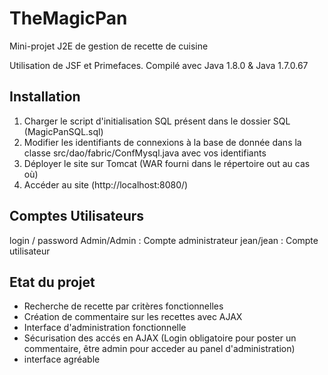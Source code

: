 # TheMagicPan
Mini-projet J2E de gestion de recette de cuisine

Utilisation de JSF et Primefaces.
Compilé avec Java 1.8.0 & Java 1.7.0.67

## Installation
1. Charger le script d'initialisation SQL présent dans le dossier SQL (MagicPanSQL.sql)
2. Modifier les identifiants de connexions à la base de donnée dans la classe src/dao/fabric/ConfMysql.java avec vos identifiants
3. Déployer le site sur Tomcat (WAR fourni dans le répertoire out au cas où)
4. Accéder au site (http://localhost:8080/)

## Comptes Utilisateurs

login / password
Admin/Admin : Compte administrateur
jean/jean : Compte utilisateur

## Etat du projet

* Recherche de recette par critères fonctionnelles
* Création de commentaire sur les recettes avec AJAX
* Interface d'administration fonctionnelle
* Sécurisation des accés en AJAX (Login obligatoire pour poster un commentaire, être admin pour acceder au panel d'administration)
* interface agréable




